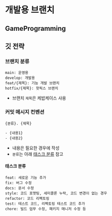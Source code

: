 # 개발용 브랜치
## GameProgramming
## 깃 전략
### 브랜치 분류
```
main: 운영용
develop: 개발용
feat/{제목}: 기능 개발 브랜치
hotfix/{제목}: 핫픽스 브랜치
```
- 브랜치 `제목`은 케밥케이스 사용

### 커밋 메시지 컨벤션
```
{분류}. {제목}

- {내용1}
- {내용2}
```
- 내용은 필요한 경우에 작성
- `분류`는 아래 [태스크 분류](#태스크-분류) 참고

#### 태스크 분류
```
feat: 새로운 기능 추가
fix: 버그 수정
docs: 문서 수정
style: 코드 포맷팅, 세미콜론 누락, 코드 변경이 없는 경우
refactor: 코드 리펙토링
test: 테스트 코드, 리펙토링 테스트 코드 추가
chore: 빌드 업무 수정, 패키지 매니저 수정 등
```
